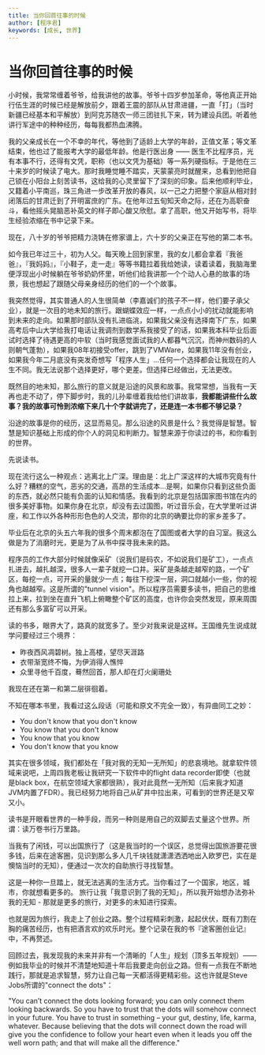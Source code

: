 ```yaml
---
title: 当你回首往事的时候
author: [程序君]
keywords: [成长, 世界]
---
```


# 当你回首往事的时候

小时候，我常常缠着爷爷，给我讲他的故事。爷爷十四岁参加革命，等他真正开始行伍生涯的时候已经是解放前夕，跟着王震的部队从甘肃进疆，一直「打」（当时新疆已经基本和平解放）到阿克苏随农一师三团驻扎下来，转为建设兵团。听着他讲行军途中的种种经历，每每我都热血沸腾。

我的父亲成长在一个不幸的年代，等他到了适龄上大学的年龄，正值文革；等文革结束，他也过了能报考大学的最低年龄。他是行医出身 —— 医生不比程序员，光有本事不行，还得有文凭，职称（也以文凭为基础）等一系列硬指标。于是他在三十来岁的时候读了电大。那时我睡觉睡不踏实，天蒙蒙亮时就醒来，总看到他把自己锁在小阳台上刻苦读书，这给我的心灵里留下了深刻的印象。后来他顺利毕业，又籍着小平南巡，珠三角进一步改革开放的春风，以一己之力把整个家庭从相对封闭落后的甘肃迁到了开明富庶的广东。在他年过五旬知天命之际，还在为高职奋斗，看他摇头晃脑恶补英文的样子即心酸又欣慰。拿了高职，他又开始写书，将毕生经验浓缩在书中记录下来。

现在，八十岁的爷爷把精力浇铸在修家谱上，六十岁的父亲正在写他的第二本书。

如今我已年过三十，初为人父。每天晚上回到家里，我的女儿都会拿着『我爸爸』，『我妈妈』，『小鞋子，走一走』等等书籍拉着我给她读，读着读着，我脑海里便浮现出小时候躺在爷爷奶奶怀里，听他们给我讲那一个个动人心悬的故事的场景，我也想起了跟随父母亲身经历的他们的一个个故事。

我突然觉得，其实普通人的人生很简单（李嘉诚们的孩子不一样，他们要子承父业），就是一次目的地未知的旅行。跟蝴蝶效应一样，一点点小小的扰动就能影响到未来的走向。如果那时部队没有扎进临洮，如果我父亲没有选择南下广东，如果高考后中山大学给我打电话让我调剂到数学系我接受了的话，如果我本科毕业后面试时选择了待遇更高的中软（当时我感觉面试我的人都暮气沉沉，而神州数码的人则朝气蓬勃），如果我08年初接受offer，跳到了VMWare，如果我11年没有创业，如果我今年二月底没有突发奇想写「程序人生」...任何一个选择都会让我现在的人生不同。我无法说那个选择更好，哪个更差。但选择已经做出，无法更改。

既然目的地未知，那么旅行的意义就是沿途的风景和故事。我常常想，当我有一天再也走不动了，停下脚步时，我的儿孙辈缠着我给他们讲故事，__我都能讲些什么故事？我的故事可怜到浓缩下来几十个字就讲完了，还是连一本书都不够记录？__

沿途的故事是你的经历，这显而易见。那么沿途的风景是什么？我觉得是智慧。智慧是知识基础上形成的你个人的洞见和判断力。智慧来源于你读过的书，和你看到的世界。

先说读书。

现在流行这么一种观点：逃离北上广深。理由是：北上广深这样的大城市究竟有什么好？糟糕的空气，恶劣的交通，高昂的生活成本...是啊，如果你只看到这些负面的东西，就必然只能有负面的认知和情感。我看到的北京是包括国家图书馆在内的很多美好事物。如果你身在北京，却没有去过国图，听过音乐会，在大学里听过讲座，和工作以外各种形形色色的人交流，那你的北京的确要比你的家乡差多了。

毕业后在北京的头五六年我的很多个周末都泡在了国图或者大学的自习室。我这么做是为了消磨时光，更是为了从书中探寻我未来的路。

程序员的工作大部分时候就像采矿（说我们是码农，不如说我们是矿工），一点点扎进去，越扎越深，很多人一辈子就挖一口井。采矿是条越走越窄的路，一个矿区，每挖一点，可开采的量就少一点；每往下挖深一层，洞口就越小一些，你的视角也越越窄。这是所谓的"tunnel vision"。所以程序员需要多读书，把自己的思维拉上来，拉到坐在直升飞机上俯瞰整个矿区的高度，也许你会突然发现，原来周围还有那么多富矿可以开采。

读的书多，眼界大了，路真的就宽多了。至少对我来说是这样。王国维先生说成就学问要经过三个境界：

* 昨夜西风凋碧树。独上高楼，望尽天涯路
* 衣带渐宽终不悔，为伊消得人憔悴
* 众里寻他千百度，蓦然回首，那人却在灯火阑珊处

我现在还在第一和第二层徘徊着。

不知在哪本书里，我看过这么段话（可能和原文不完全一致），有异曲同工之妙：

* You don't know that you don't know
* You know that you don't know
* You know that you know
* You don't know that you know

其实在很多领域，我们都处在「我对我的无知一无所知」的悲哀境地。就拿软件领域来说吧，上周四我老板让我研究一下软件中的flight data recorder即使（也就是black box，在航空领域大家都很熟），我对此竟然一无所知（后来我才知道JVM内置了FDR）。我已经努力地将自己从矿井中拉出来，可看到的世界还是又窄又小。

读书是开眼看世界的一种手段，而另一种则是用自己的双脚去丈量这个世界。所谓：读万卷书行万里路。

当我有了闲钱，可以出国旅行了（这是我当时的一个误区，总觉得出国旅游要花很多钱，后来在途客圈，见识到那么多人几千块钱就潇潇洒洒地出入欧罗巴，实在是懊恼当时的无知），便通过一次次的自助旅行寻找智慧。

这是一种你一旦踏上，就无法逃离的生活方式。当你看过了一个国家，地区，城市，你就想看更多的。
旅行让我「我意识到了我的无知」，所以我开始想办法弥补我的无知 - 那就是更多的旅行，对更多的未知进行探索。

也就是因为旅行，我走上了创业之路。整个过程精彩刺激，起起伏伏，既有刀割在胸的痛苦经历，也有把酒言欢的欢乐时光。整个记录在我的书『途客圈创业记』中，不再赘述。

回顾过去，我发现我的未来并非有一个清晰的「人生」规划（顶多五年规划）—— 例如我毕业的时候并不清楚地知道十年后我要走向创业之路。但有一点我在不断地践行，那就是追求智慧，努力让自己每一天都活得更精彩些。这也许就是Steve Jobs所谓的"connect the dots"：

"You can’t connect the dots looking forward; you can only connect them looking backwards. So you have to trust that the dots will somehow connect in your future. You have to trust in something – your gut, destiny, life, karma, whatever. Because believing that the dots will connect down the road will give you the confidence to follow your heart even when it leads you off the well worn path; and that will make all the difference."
